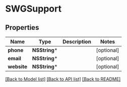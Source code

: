 # SWGSupport

## Properties
Name | Type | Description | Notes
------------ | ------------- | ------------- | -------------
**phone** | **NSString*** |  | [optional] 
**email** | **NSString*** |  | [optional] 
**website** | **NSString*** |  | [optional] 

[[Back to Model list]](../README.md#documentation-for-models) [[Back to API list]](../README.md#documentation-for-api-endpoints) [[Back to README]](../README.md)


